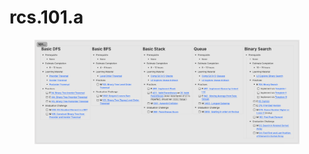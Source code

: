 # rcs.101.a

<figure><img src=".gitbook/assets/image.png" alt=""><figcaption></figcaption></figure>
